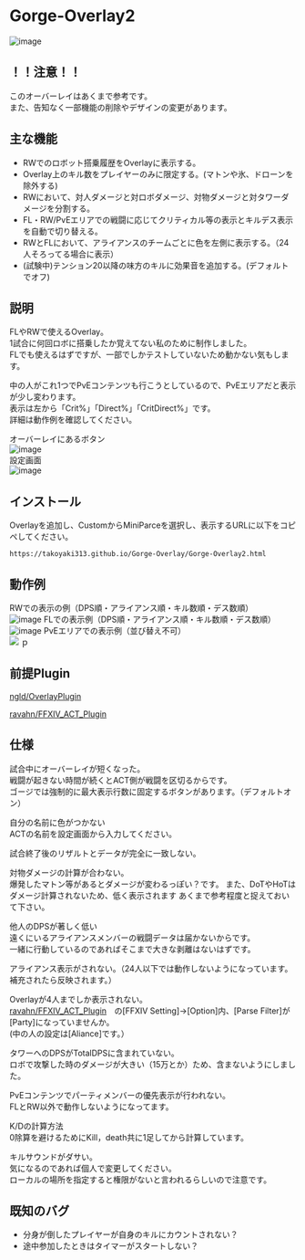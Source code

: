 # Gorge-Overlay2
![image](https://user-images.githubusercontent.com/40759792/131285213-e1d75cc5-020a-4cc1-bc20-de317ff3c85b.png)
## ！！注意！！
このオーバーレイはあくまで参考です。  
また、告知なく一部機能の削除やデザインの変更があります。  

## 主な機能
- RWでのロボット搭乗履歴をOverlayに表示する。  
- Overlay上のキル数をプレイヤーのみに限定する。(マトンや氷、ドローンを除外する)
- RWにおいて、対人ダメージと対ロボダメージ、対物ダメージと対タワーダメージを分割する。
- FL・RW/PvEエリアでの戦闘に応じてクリティカル等の表示とキルデス表示を自動で切り替える。
- RWとFLにおいて、アライアンスのチームごとに色を左側に表示する。（24人そろってる場合に表示）
- (試験中)テンション20以降の味方のキルに効果音を追加する。(デフォルトでオフ)  


## 説明
FLやRWで使えるOverlay。  
1試合に何回ロボに搭乗したか覚えてない私のために制作しました。  
FLでも使えるはずですが、一部でしかテストしていないため動かない気もします。  

中の人がこれ1つでPvEコンテンツも行こうとしているので、PvEエリアだと表示が少し変わります。  
表示は左から「Crit%」「Direct%」「CritDirect%」です。  
詳細は動作例を確認してください。
  
オーバーレイにあるボタン  
![image](https://user-images.githubusercontent.com/40759792/132099616-ad0d6813-233a-433e-aa28-10e70ef82ae2.png)  
設定画面  
![image](https://user-images.githubusercontent.com/40759792/133138681-3adcd317-67db-4d66-b869-75d7a9fa7af8.PNG)
## インストール
Overlayを追加し、CustomからMiniParceを選択し、表示するURLに以下をコピペしてください。
```
https://takoyaki313.github.io/Gorge-Overlay/Gorge-Overlay2.html
```
## 動作例
RWでの表示の例（DPS順・アライアンス順・キル数順・デス数順）  
![image](https://user-images.githubusercontent.com/40759792/131143834-ffc006a2-26bc-4379-9126-54e8e27b4187.png)
FLでの表示例（DPS順・アライアンス順・キル数順・デス数順）  
![image](https://user-images.githubusercontent.com/40759792/131143823-eea9f374-12af-4610-a7cb-5623fc6bc43c.png)
PvEエリアでの表示例（並び替え不可）  
![](https://user-images.githubusercontent.com/40759792/130108442-c10fe405-ad29-4617-b163-25b3a61d6920.png)
ｐ
## 前提Plugin
[ngld/OverlayPlugin](https://github.com/ngld/OverlayPlugin)

[ravahn/FFXIV_ACT_Plugin](https://github.com/ravahn/FFXIV_ACT_Plugin)


## 仕様
試合中にオーバーレイが短くなった。  
戦闘が起きない時間が続くとACT側が戦闘を区切るからです。  
ゴージでは強制的に最大表示行数に固定するボタンがあります。（デフォルトオン）

自分の名前に色がつかない  
ACTの名前を設定画面から入力してください。

試合終了後のリザルトとデータが完全に一致しない。  

対物ダメージの計算が合わない。  
爆発したマトン等があるとダメージが変わるっぽい？です。
また、DoTやHoTはダメージ計算されないため、低く表示されます 
あくまで参考程度と捉えておいて下さい。

他人のDPSが著しく低い  
遠くにいるアライアンスメンバーの戦闘データは届かないからです。  
一緒に行動しているのであればそこまで大きな剥離はないはずです。  

アライアンス表示がされない。（24人以下では動作しないようになっています。補充されたら反映されます。）

Overlayが4人までしか表示されない。  
[ravahn/FFXIV_ACT_Plugin](https://github.com/ravahn/FFXIV_ACT_Plugin)　の[FFXIV Setting]→[Option]内、[Parse Filter]が[Party]になっていませんか。  
(中の人の設定は[Aliance]です。）

タワーへのDPSがTotalDPSに含まれていない。  
ロボで攻撃した時のダメージが大きい（15万とか）ため、含まないようにしました。  

PvEコンテンツでパーティメンバーの優先表示が行われない。  
FLとRW以外で動作しないようになってます。

K/Dの計算方法  
0除算を避けるためにKill，death共に1足してから計算しています。  

キルサウンドがダサい。  
気になるのであれば個人で変更してください。  
ローカルの場所を指定すると権限がないと言われるらしいので注意です。

## 既知のバグ
- 分身が倒したプレイヤーが自身のキルにカウントされない？
- 途中参加したときはタイマーがスタートしない？

